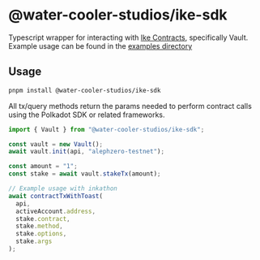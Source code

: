 # @water-cooler-studios/ike-sdk

Typescript wrapper for interacting with [Ike Contracts](https://github.com/WaterCoolerStudiosInc/ike-contracts), specifically Vault. Example usage can be found in the [examples directory](examples/README.md)

## Usage

```bash
pnpm install @water-cooler-studios/ike-sdk
```

All tx/query methods return the params needed to perform contract calls using the Polkadot SDK or related frameworks.

```js
import { Vault } from "@water-cooler-studios/ike-sdk";

const vault = new Vault();
await vault.init(api, "alephzero-testnet");

const amount = "1";
const stake = await vault.stakeTx(amount);

// Example usage with inkathon
await contractTxWithToast(
  api,
  activeAccount.address,
  stake.contract,
  stake.method,
  stake.options,
  stake.args
);
```
